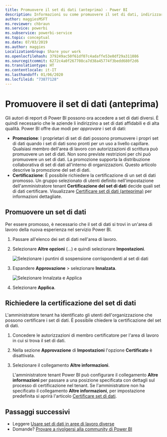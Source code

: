 ```yaml
---
title: Promuovere il set di dati (anteprima) - Power BI
description: Informazioni su come promuovere il set di dati, indirizzare gli utenti aziendali a set di dati affidabili e di alta qualità.
author: maggiesMSFT
ms.reviewer: chbraun
ms.service: powerbi
ms.subservice: powerbi-service
ms.topic: conceptual
ms.date: 07/03/2019
ms.author: maggies
LocalizationGroup: Share your work
ms.openlocfilehash: 379249ac50f61df07c4adaffe53e0df29a311086
ms.sourcegitcommit: 6272c4a0f267708ca7d38a45774f3bedd680f2d6
ms.translationtype: HT
ms.contentlocale: it-IT
ms.lasthandoff: 01/06/2020
ms.locfileid: "73877128"
---
```

# <a name="promote-your-dataset-preview"></a>Promuovere il set di dati (anteprima)

Gli autori di report di Power BI possono ora accedere a set di dati diversi. È quindi necessario che le aziende li indirizzino a set di dati affidabili e di alta qualità. Power BI offre due modi per *approvare* i set di dati:

- **Promozione**: I proprietari di set di dati possono promuovere i propri set di dati quando i set di dati sono pronti per un uso a livello capillare. Qualsiasi membro dell'area di lavoro con autorizzazioni di scrittura può promuovere un set di dati. Non sono previste restrizioni per chi può promuovere un set di dati. La promozione supporta la distribuzione collaborativa di set di dati all'interno di organizzazioni. Questo articolo descrive la promozione del set di dati.
- **Certificazione**: È possibile richiedere la certificazione di un set di dati promosso. Un gruppo selezionato di utenti definito nell'impostazione dell'amministratore tenant **Certificazione del set di dati** decide quali set di dati certificare. Visualizzare [Certificare set di dati (anteprima)](service-datasets-certify.md) per informazioni dettagliate.

## <a name="promote-a-dataset"></a>Promuovere un set di dati

Per essere promosso, è necessario che il set di dati si trovi in un'area di lavoro della nuova esperienza nel servizio Power BI.

1. Passare all'elenco dei set di dati nell'area di lavoro.
 
1. Selezionare **Altre opzioni** (...) e quindi selezionare **Impostazioni**.

    ![Selezionare i puntini di sospensione corrispondenti al set di dati](media/service-datasets-certify-promote/power-bi-dataset-settings.png)

1. Espandere **Approvazione** > selezionare **Innalzata**.

    ![Selezionare Innalzata e Applica](media/service-datasets-certify-promote/power-bi-dataset-promoted-endorsement.png)

1. Selezionare **Applica**.

## <a name="request-dataset-certification"></a>Richiedere la certificazione del set di dati

L'amministratore tenant ha identificato gli utenti dell'organizzazione che possono certificare i set di dati. È possibile chiedere la certificazione del set di dati.

1. Concedere le autorizzazioni di membro certificatore per l'area di lavoro in cui si trova il set di dati.

1. Nella sezione **Approvazione** di **Impostazioni** l'opzione **Certificato** è disattivata.

1. Selezionare il collegamento **Altre informazioni**.

    L'amministratore tenant Power BI può configurare il collegamento **Altre informazioni** per passare a una posizione specificata con dettagli sul processo di certificazione nel tenant.   Se l'amministratore non ha specificato il collegamento **Altre informazioni**, per impostazione predefinita si aprirà l'articolo [Certificare set di dati](service-datasets-certify.md).

## <a name="next-steps"></a>Passaggi successivi

* Leggere [Usare set di dati in aree di lavoro diverse](service-datasets-across-workspaces.md)
* Domande? [Provare a rivolgersi alla community di Power BI](https://community.powerbi.com/)
